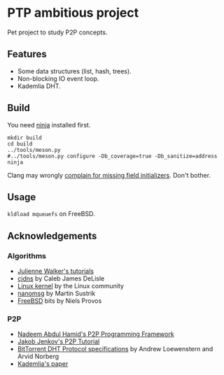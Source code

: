 # PTP ambitious project

Pet project to study P2P concepts.

## Features

* Some data structures (list, hash, trees).
* Non-blocking IO event loop.
* Kademlia DHT.

## Build

You need [ninja](https://ninja-build.org/) installed first.

    mkdir build
    cd build
    ../tools/meson.py
    #../tools/meson.py configure -Db_coverage=true -Db_sanitize=address
    ninja

Clang may wrongly [complain for missing field initializers](https://llvm.org/bugs/show_bug.cgi?id=21689).
Don't bother.

## Usage

`kldload mqueuefs` on FreeBSD.

## Acknowledgements

### Algorithms

* [Julienne Walker's tutorials](http://www.eternallyconfuzzled.com/)
* [cjdns](https://github.com/cjdelisle/cjdns/) by Caleb James DeLisle
* [Linux kernel](https://www.kernel.org/) by the Linux community
* [nanomsg](https://github.com/nanomsg/nanomsg) by Martin Sustrik
* [FreeBSD](http://www.FreeBSD.org/) bits by Niels Provos

### P2P

* [Nadeem Abdul Hamid's P2P Programming Framework](http://cs.berry.edu/~nhamid/p2p/framework-python.html)
* [Jakob Jenkov's P2P Tutorial](http://tutorials.jenkov.com/p2p/disorganized-network.html)
* [BitTorrent DHT Protocol specifications](http://www.bittorrent.org/beps/bep_0005.html) by
  Andrew Loewenstern and Arvid Norberg
* [Kademlia's paper](http://www.scs.stanford.edu/~dm/home/papers/maymounkov:kademlia.ps.gz)
